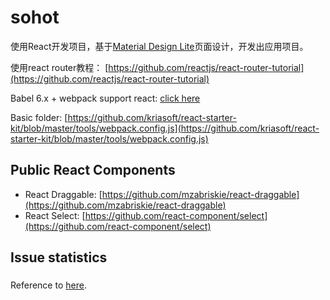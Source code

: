 # sohot

使用React开发项目，基于[Material Design Lite]()页面设计，开发出应用项目。

使用react router教程：
[https://github.com/reactjs/react-router-tutorial](https://github.com/reactjs/react-router-tutorial)

Babel 6.x + webpack support react: [click here](http://stackoverflow.com/questions/33460420/babel-loader-jsx-syntaxerror-unexpected-token)

Basic folder: [https://github.com/kriasoft/react-starter-kit/blob/master/tools/webpack.config.js](https://github.com/kriasoft/react-starter-kit/blob/master/tools/webpack.config.js)


## Public React Components

* React Draggable: [https://github.com/mzabriskie/react-draggable](https://github.com/mzabriskie/react-draggable)
* React Select: [https://github.com/react-component/select](https://github.com/react-component/select)


## Issue statistics ##

###  ###
Reference to [here](https://github.com/yannickcr/eslint-plugin-react/blob/master/docs/rules/prop-types.md#as-for-exceptions).

